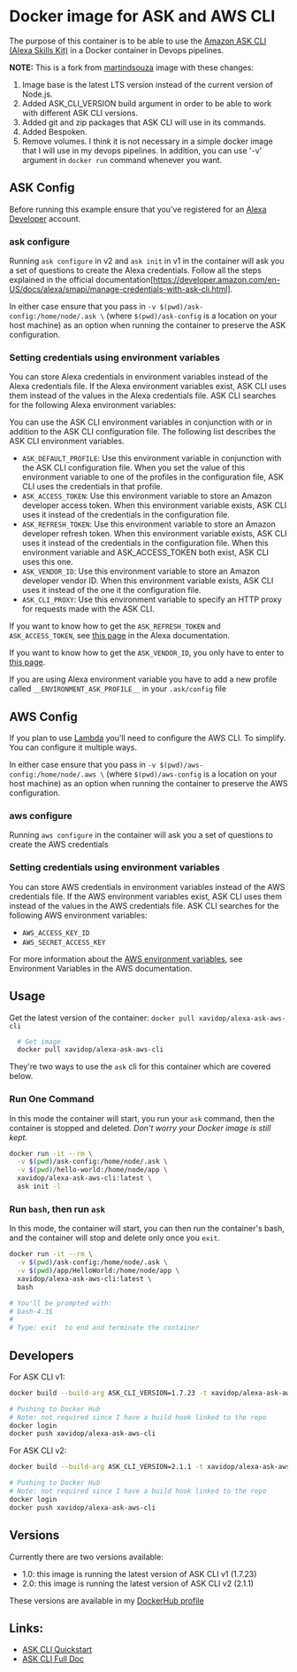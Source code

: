 # Docker image for ASK and AWS CLI 

The purpose of this container is to be able to use the [Amazon ASK CLI (Alexa Skills Kit)](https://developer.amazon.com/docs/smapi/ask-cli-intro.html#alexa-skills-kit-command-line-interface-ask-cli) in a Docker container in Devops pipelines.

**NOTE:** This is a fork from [martindsouza](https://github.com/martindsouza/docker-amazon-ask-cli) image with these changes:
1. Image base is the latest LTS version instead of the current version of Node.js.
2. Added ASK_CLI_VERSION build argument in order to be able to work with different ASK CLI versions.
3. Added git and zip packages that ASK CLI will use in its commands.
4. Added Bespoken.
5. Remove volumes. I think it is not necessary in a simple docker image that I will use in my devops pipelines. In addition, you can use '-v' argument in `docker run` command whenever you want.

## ASK Config

Before running this example ensure that you've registered for an [Alexa Developer](https://developer.amazon.com/alexa) account.

### ask configure

Running `ask configure` in v2 and `ask init` in v1 in the container will ask you a set of questions to create the Alexa credentials. Follow all the steps explained in the official documentation[https://developer.amazon.com/en-US/docs/alexa/smapi/manage-credentials-with-ask-cli.html].

In either case ensure that you pass in `-v $(pwd)/ask-config:/home/node/.ask \` (where `$(pwd)/ask-config` is a location on your host machine) as an option when running the container to preserve the ASK configuration.

### Setting credentials using environment variables

You can store Alexa credentials in environment variables instead of the Alexa credentials file. If the Alexa environment variables exist, ASK CLI uses them instead of the values in the Alexa credentials file. ASK CLI searches for the following Alexa environment variables:

You can use the ASK CLI environment variables in conjunction with or in addition to the ASK CLI configuration file. The following list describes the ASK CLI environment variables.

* `ASK_DEFAULT_PROFILE`: Use this environment variable in conjunction with the ASK CLI configuration file. When you set the value of this environment variable to one of the profiles in the configuration file, ASK CLI uses the credentials in that profile.
* `ASK_ACCESS_TOKEN`: Use this environment variable to store an Amazon developer access token. When this environment variable exists, ASK CLI uses it instead of the credentials in the configuration file.
* `ASK_REFRESH_TOKEN`: Use this environment variable to store an Amazon developer refresh token. When this environment variable exists, ASK CLI uses it instead of the credentials in the configuration file. When this environment variable and ASK_ACCESS_TOKEN both exist, ASK CLI uses this one.
* `ASK_VENDOR_ID`: Use this environment variable to store an Amazon developer vendor ID. When this environment variable exists, ASK CLI uses it instead of the one it the configuration file.
* `ASK_CLI_PROXY`: Use this environment variable to specify an HTTP proxy for requests made with the ASK CLI.
  
If you want to know how to get the `ASK_REFRESH_TOKEN` and `ASK_ACCESS_TOKEN`, see [this page](https://developer.amazon.com/en-US/docs/alexa/smapi/get-access-token-smapi.html) in the Alexa documentation.

If you want to know how to get the `ASK_VENDOR_ID`, you only have to enter to [this page](https://developer.amazon.com/settings/console/mycid).

If you are using Alexa environment variable you have to add a new profile called `__ENVIRONMENT_ASK_PROFILE__` in your `.ask/config` file

## AWS Config

If you plan to use [Lambda](https://aws.amazon.com/lambda/) you'll need to configure the AWS CLI. To simplify. You can configure it multiple ways.

In either case ensure that you pass in `-v $(pwd)/aws-config:/home/node/.aws \` (where `$(pwd)/aws-config` is a location on your host machine) as an option when running the container to preserve the AWS configuration.

### aws configure

Running `aws configure` in the container will ask you a set of questions to create the AWS credentials

### Setting credentials using environment variables

You can store AWS credentials in environment variables instead of the AWS credentials file. If the AWS environment variables exist, ASK CLI uses them instead of the values in the AWS credentials file. ASK CLI searches for the following AWS environment variables:

* `AWS_ACCESS_KEY_ID`
* `AWS_SECRET_ACCESS_KEY`
  
For more information about the [AWS environment variables](https://docs.aws.amazon.com/cli/latest/userguide/cli-configure-envvars.html), see Environment Variables in the AWS documentation.


## Usage

Get the latest version of the container: `docker pull xavidop/alexa-ask-aws-cli`

```bash
  # Get image
  docker pull xavidop/alexa-ask-aws-cli
```

They're two ways to use the `ask` cli for this container which are covered below.

### Run One Command

In this mode the container will start, you run your `ask` command, then the container is stopped and deleted. _Don't worry your Docker image is still kept._

```bash
docker run -it --rm \
  -v $(pwd)/ask-config:/home/node/.ask \
  -v $(pwd)/hello-world:/home/node/app \
  xavidop/alexa-ask-aws-cli:latest \
  ask init -l
```

### Run `bash`, then run `ask`

In this mode, the container will start, you can then run the container's bash, and the container will stop and delete only once you `exit`.

```bash
docker run -it --rm \
  -v $(pwd)/ask-config:/home/node/.ask \
  -v $(pwd)/app/HelloWorld:/home/node/app \
  xavidop/alexa-ask-aws-cli:latest \
  bash

# You'll be prompted with:
# bash-4.3$
#
# Type: exit  to end and terminate the container
```

## Developers

For ASK CLI v1:
```bash
docker build --build-arg ASK_CLI_VERSION=1.7.23 -t xavidop/alexa-ask-aws-cli:1.0 .

# Pushing to Docker Hub
# Note: not required since I have a build hook linked to the repo
docker login
docker push xavidop/alexa-ask-aws-cli
```

For ASK CLI v2:
```bash
docker build --build-arg ASK_CLI_VERSION=2.1.1 -t xavidop/alexa-ask-aws-cli:2.0 .

# Pushing to Docker Hub
# Note: not required since I have a build hook linked to the repo
docker login
docker push xavidop/alexa-ask-aws-cli
```

## Versions

Currently there are two versions available:
* 1.0: this image is running the latest version of ASK CLI v1 (1.7.23)
* 2.0: this image is running the latest version of ASK CLI v2 (2.1.1)

These versions are available in my [DockerHub profile](https://hub.docker.com/r/xavidop/alexa-ask-aws-cli/tags)

## Links:

- [ASK CLI Quickstart](https://developer.amazon.com/docs/smapi/quick-start-alexa-skills-kit-command-line-interface.html)
- [ASK CLI Full Doc](https://developer.amazon.com/docs/smapi/ask-cli-intro.html#alexa-skills-kit-command-line-interface-ask-cli)


